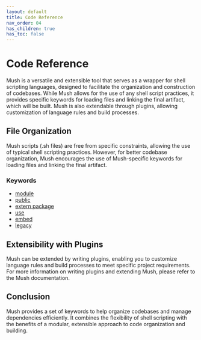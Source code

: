 ```yaml
---
layout: default
title: Code Reference
nav_order: 04
has_children: true
has_toc: false
---
```


# Code Reference

Mush is a versatile and extensible tool that serves as a wrapper for shell scripting languages, 
designed to facilitate the organization and construction of codebases. 
While Mush allows for the use of any shell script practices, it provides specific keywords 
for loading files and linking the final artifact, which will be built. 
Mush is also extendable through plugins, allowing customization of language rules and build processes.

## File Organization

Mush scripts (.sh files) are free from specific constraints, 
allowing the use of typical shell scripting practices. 
However, for better codebase organization, Mush encourages the use of Mush-specific keywords 
for loading files and linking the final artifact.

### Keywords

* [module](reference/module)
* [public](reference/public)
* [extern package](reference/extern-package)
* [use](reference/use)
* [embed](reference/embed)
* [legacy](reference/legacy)

## Extensibility with Plugins

Mush can be extended by writing plugins, enabling you to customize language rules and build processes to meet specific project requirements.
For more information on writing plugins and extending Mush, please refer to the Mush documentation.

## Conclusion

Mush provides a set of keywords to help organize codebases and manage dependencies efficiently. 
It combines the flexibility of shell scripting with the benefits of a modular, 
extensible approach to code organization and building.
